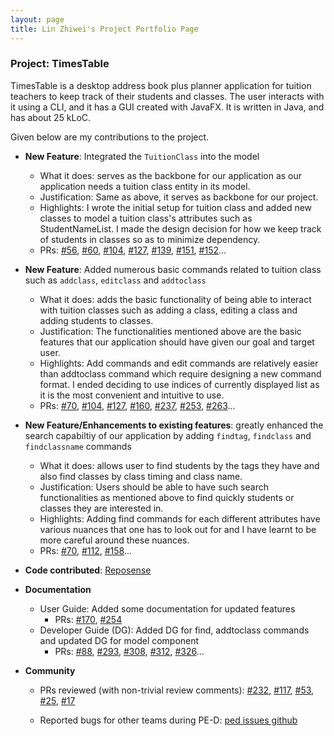```yaml
---
layout: page
title: Lin Zhiwei's Project Portfolio Page
---
```

### Project: TimesTable

TimesTable is a desktop address book plus planner application for tuition teachers to keep track of their students
and classes. The user interacts with it using a CLI, and it has a GUI created with JavaFX. It is written in Java,
and has about 25 kLoC.

Given below are my contributions to the project.

* **New Feature**: Integrated the `TuitionClass` into the model
    * What it does: serves as the backbone for our application as our application needs a tuition class entity in its
  model.
    * Justification: Same as above, it serves as backbone for our project. 
    * Highlights: I wrote the initial setup for tuition class and added new classes to model a tuition class's 
attributes such as StudentNameList. I made the design decision for how we keep track of students in classes so as to
minimize dependency.
    * PRs: [\#56](https://github.com/AY2122S1-CS2103T-F11-1/tp/pull/56),
      [\#60](https://github.com/AY2122S1-CS2103T-F11-1/tp/pull/60),
      [\#104](https://github.com/AY2122S1-CS2103T-F11-1/tp/pull/104),
      [\#127](https://github.com/AY2122S1-CS2103T-F11-1/tp/pull/127),
      [\#139](https://github.com/AY2122S1-CS2103T-F11-1/tp/pull/139),
      [\#151](https://github.com/AY2122S1-CS2103T-F11-1/tp/pull/151),
      [\#152](https://github.com/AY2122S1-CS2103T-F11-1/tp/pull/152)...
    
* **New Feature**: Added numerous basic commands related to tuition class such as `addclass`, `editclass` 
and `addtoclass`
  * What it does: adds the basic functionality of being able to interact with tuition classes such as adding a class,
editing a class and adding students to classes.
  * Justification: The functionalities mentioned above are the basic features that our application should have given our
goal and target user.
  * Highlights: Add commands and edit commands are relatively easier than addtoclass command which require designing 
a new command format. I ended deciding to use indices of currently displayed list as it is the most convenient and
intuitive to use.
  * PRs: [\#70](https://github.com/AY2122S1-CS2103T-F11-1/tp/pull/70),
    [\#104](https://github.com/AY2122S1-CS2103T-F11-1/tp/pull/104),
    [\#127](https://github.com/AY2122S1-CS2103T-F11-1/tp/pull/127),
    [\#160](https://github.com/AY2122S1-CS2103T-F11-1/tp/pull/160),
    [\#237](https://github.com/AY2122S1-CS2103T-F11-1/tp/pull/237),
    [\#253](https://github.com/AY2122S1-CS2103T-F11-1/tp/pull/253),
    [\#263](https://github.com/AY2122S1-CS2103T-F11-1/tp/pull/263)...
  
* **New Feature/Enhancements to existing features**: greatly enhanced the search capabiltiy of our application by 
adding `findtag`, `findclass` and `findclassname` commands
  * What it does: allows user to find students by the tags they have and also find classes by class timing and class
name.
  * Justification: Users should be able to have such search functionalities as mentioned above to find quickly students
or classes they are interested in.
  * Highlights: Adding find commands for each different attributes have various nuances that one has to look out for and 
I have learnt to be more careful around these nuances.
  * PRs: [\#70](https://github.com/AY2122S1-CS2103T-F11-1/tp/pull/70),
    [\#112](https://github.com/AY2122S1-CS2103T-F11-1/tp/pull/112),
    [\#158](https://github.com/AY2122S1-CS2103T-F11-1/tp/pull/158)...
  
* **Code contributed**: [Reposense](https://nus-cs2103-ay2122s1.github.io/tp-dashboard/?search=&sort=groupTitle&sortWithin=title&timeframe=commit&mergegroup=&groupSelect=groupByRepos&breakdown=true&checkedFileTypes=docs~functional-code~test-code~other&since=2021-09-17&tabOpen=true&tabAuthor=softmagnet&tabRepo=AY2122S1-CS2103T-F11-1%2Ftp%5Bmaster%5D&authorshipIsMergeGroup=false&authorshipFileTypes=docs~functional-code~test-code&authorshipIsBinaryFileTypeChecked=false&tabType=authorship)

* **Documentation**
  * User Guide: Added some documentation for updated features
    * PRs: [\#170](https://github.com/AY2122S1-CS2103T-F11-1/tp/pull/170), 
          [\#254](https://github.com/AY2122S1-CS2103T-F11-1/tp/pull/254)
  * Developer Guide (DG): Added DG for find, addtoclass commands and updated DG for model component
    * PRs: [\#88](https://github.com/AY2122S1-CS2103T-F11-1/tp/pull/88),
            [\#293](https://github.com/AY2122S1-CS2103T-F11-1/tp/pull/293),
            [\#308](https://github.com/AY2122S1-CS2103T-F11-1/tp/pull/308),
            [\#312](https://github.com/AY2122S1-CS2103T-F11-1/tp/pull/312),
            [\#326](https://github.com/AY2122S1-CS2103T-F11-1/tp/pull/326)...
      
* **Community**
    * PRs reviewed (with non-trivial review comments):  [\#232](https://github.com/AY2122S1-CS2103T-F11-1/tp/pull/232), 
  [\#117](https://github.com/AY2122S1-CS2103T-F11-1/tp/pull/117),
  [\#53](https://github.com/AY2122S1-CS2103T-F11-1/tp/pull/53),
  [\#25](https://github.com/AY2122S1-CS2103T-F11-1/tp/pull/25),
  [\#17](https://github.com/AY2122S1-CS2103T-F11-1/tp/pull/17)

    * Reported bugs for other teams during PE-D: [ped issues github](https://github.com/softmagnet/ped)

